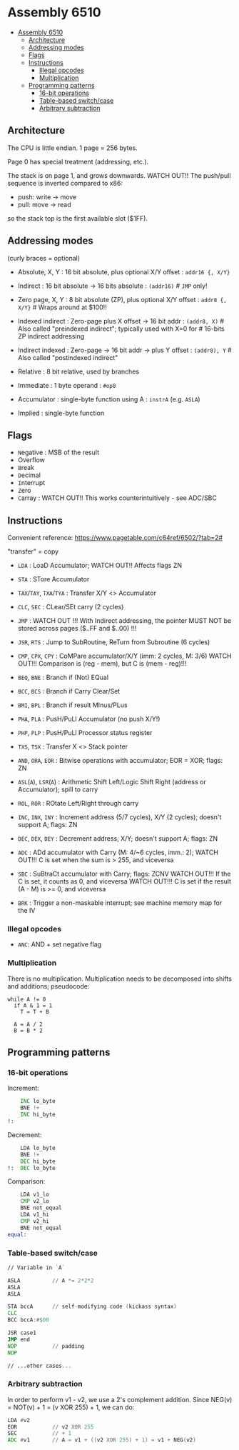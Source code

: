 # Assembly 6510

- [Assembly 6510](#assembly-6510)
  - [Architecture](#architecture)
  - [Addressing modes](#addressing-modes)
  - [Flags](#flags)
  - [Instructions](#instructions)
    - [Illegal opcodes](#illegal-opcodes)
    - [Multiplication](#multiplication)
  - [Programming patterns](#programming-patterns)
    - [16-bit operations](#16-bit-operations)
    - [Table-based switch/case](#table-based-switchcase)
    - [Arbitrary subtraction](#arbitrary-subtraction)

## Architecture

The CPU is little endian. 1 page = 256 bytes.

Page 0 has special treatment (addressing, etc.).

The stack is on page 1, and grows downwards. WATCH OUT!! The push/pull sequence is inverted compared to x86:

- push: write -> move
- pull: move -> read

so the stack top is the first available slot ($1FF).

## Addressing modes

(curly braces = optional)

- Absolute, X, Y   : 16 bit absolute, plus optional X/Y offset     : `addr16 {, X/Y}`
- Indirect         : 16 bit absolute -> 16 bits absolute           : `(addr16)`       # `JMP` only!

- Zero page, X, Y  : 8 bit absolute (ZP), plus optional X/Y offset : `addr8 {, X/Y}`  # Wraps around at $100!!
- Indexed indirect : Zero-page plus X offset -> 16 bit addr        : `(addr8, X)`     # Also called "preindexed indirect"; typically used with X=0 for
                                                                                      # 16-bits ZP indirect addressing
- Indirect indexed : Zero-page -> 16 bit addr -> plus Y offset     : `(addr8), Y`     # Also called "postindexed indirect"

- Relative         : 8 bit relative, used by branches

- Immediate        : 1 byte operand                                : `#op8`
- Accumulator      : single-byte function using A                  : `instrA` (e.g. `ASLA`)
- Implied          : single-byte function

## Flags

- `N`egative  : MSB of the result
- O`V`erflow
- `B`reak
- `D`ecimal
- `I`nterrupt
- `Z`ero
- `C`array    : WATCH OUT!! This works counterintuitively - see ADC/SBC

## Instructions

Convenient reference: https://www.pagetable.com/c64ref/6502/?tab=2#

"transfer" = copy

- `LDA`                    : LoaD Accumulator; WATCH OUT!! Affects flags ZN
- `STA`                    : STore Accumulator
- `TAX`/`TAY`, `TXA`/`TYA` : Transfer X/Y <> Accumulator

- `CLC`, `SEC`     : CLear/SEt carry (2 cycles)

- `JMP`            : WATCH OUT !!! With Indirect addressing, the pointer MUST NOT be stored across pages ($..FF and $..00) !!!
- `JSR`, `RTS`     : Jump to SubRoutine, ReTurn from Subroutine (6 cycles)

- `CMP`, `CPX`, `CPY` : CoMPare accumulator/X/Y (imm: 2 cycles, M: 3/6)
                        WATCH OUT!!! Comparison is (reg - mem), but C is (mem - reg)!!!
- `BEQ`, `BNE`        : Branch if (Not) EQual
- `BCC`, `BCS`        : Branch if Carry Clear/Set
- `BMI`, `BPL`        : Branch if result MInus/PLus

- `PHA`, `PLA`     : PusH/PuLl Accumulator (no push X/Y!)
- `PHP`, `PLP`     : PusH/PuLl Processor status register
- `TXS`, `TSX`     : Transfer X <> Stack pointer

- `AND`, `ORA`, `EOR`    : Bitwise operations with accumulator; EOR = XOR; flags: ZN
- `ASL`(`A`), `LSR`(`A`) : Arithmetic Shift Left/Logic Shift Right (address or Accumulator); spill to carry
- `ROL`, `ROR`           : ROtate Left/Right through carry

- `INC`, `INX`, `INY` : Increment address (5/7 cycles), X/Y (2 cycles); doesn't support A; flags: ZN
- `DEC`, `DEX`, `DEY` : Decrement address, X/Y; doesn't support A; flags: ZN
- `ADC`               : ADd accumulator with Carry (M: 4/~6 cycles, imm.: 2); WATCH OUT!!! C is set when the sum is > 255, and viceversa
- `SBC`               : SuBtraCt accumulator with Carry; flags: ZCNV
                        WATCH OUT!!! If the C is set, it counts as 0, and viceversa
                        WATCH OUT!!! C is set if the result (A - M) is >= 0, and viceversa

- `BRK`               : Trigger a non-maskable interrupt; see machine memory map for the IV

### Illegal opcodes

- `ANC`: AND + set negative flag

### Multiplication

There is no multiplication. Multiplication needs to be decomposed into shifts and additions; pseudocode:

```
while A != 0
  if A & 1 = 1
    T = T + B

  A = A / 2
  B = B * 2
```

## Programming patterns

### 16-bit operations

Increment:

```asm
    INC lo_byte
    BNE !+
    INC hi_byte
!:
```

Decrement:

```asm
    LDA lo_byte
    BNE !+
    DEC hi_byte
!:  DEC lo_byte
```

Comparison:

```asm
    LDA v1_lo
    CMP v2_lo
    BNE not_equal
    LDA v1_hi
    CMP v2_hi
    BNE not_equal
equal:
```

### Table-based switch/case

```asm
// Variable in `A`

ASLA          // A *= 2*2*2
ASLA
ASLA

STA bccA      // self-modifying code (kickass syntax)
CLC
BCC bccA:#$00

JSR case1
JMP end
NOP           // padding
NOP

// ...other cases...
```

### Arbitrary subtraction

In order to perform v1 - v2, we use a 2's complement addition. Since NEG(v) = NOT(v) + 1 = (v XOR 255) + 1, we can do:

```asm
LDA #v2
EOR           // v2 XOR 255
SEC           // + 1
ADC #v1       // A = v1 + ((v2 XOR 255) + 1) = v1 + NEG(v2)
```
